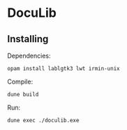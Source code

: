 # DocuLib
## Installing
Dependencies:
```
opam install lablgtk3 lwt irmin-unix
```
Compile:
```
dune build
```
Run:
```
dune exec ./doculib.exe
```